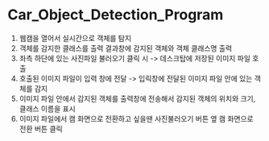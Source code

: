 # Car_Object_Detection_Program

1. 웹캠을 열어서 실시간으로 객체를 탐지
2. 객체를 감지한 클래스를 출력 결과창에 감지된 객체와 객체 클래스명 출력
3. 좌측 하단에 있는 사진파일 불러오기 클릭 시 -> 데스크탑에 저장된 이미지 파일 호출
4. 호출된 이미지 파일이 입력 창에 전달 -> 입릭창에 전달된 이미지 파일 안에 있는 객체를 감지
5. 이미지 파일 안에서 감지된 객체를 출력창에 전송해서 감지된 객체의 위치와 크기, 클래스 이름을 표시
6. 이미지 파일에서 캠 화면으로 전환하고 싶을땐 사진불러오기 버튼 옆 캠 화면으로 전환 버튼 클릭
